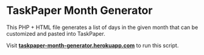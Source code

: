 # TaskPaper Month Generator

This PHP + HTML file generates a list of days in the given month that can be customized and pasted into TaskPaper.

Visit **[taskpaper-month-generator.herokuapp.com](http://taskpaper-month-generator.herokuapp.com/)** to run this script.
